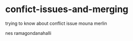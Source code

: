 # confict-issues-and-merging
trying to know about conflict issue
mouna
merlin

nes
ramagondanahalli
